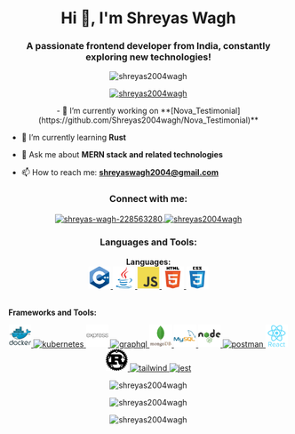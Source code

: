 <h1 align="center">Hi 👋, I'm Shreyas Wagh</h1>
<h3 align="center">A passionate frontend developer from India, constantly exploring new technologies!</h3>

<p align="center">
  <img src="https://komarev.com/ghpvc/?username=shreyas2004wagh&label=Profile%20views&color=0e75b6&style=flat" alt="shreyas2004wagh" />
</p>

<p align="center">
  <a href="https://github.com/ryo-ma/github-profile-trophy">
    <img src="https://github-profile-trophy.vercel.app/?username=shreyas2004wagh" alt="shreyas2004wagh" />
  </a>
</p>

<p align="center">
- 🔭 I’m currently working on **[Nova_Testimonial](https://github.com/Shreyas2004wagh/Nova_Testimonial)**

- 🌱 I’m currently learning **Rust**

- 💬 Ask me about **MERN stack and related technologies**

- 📫 How to reach me: **[shreyaswagh2004@gmail.com](mailto:shreyaswagh2004@gmail.com)**
</p>

<h3 align="center">Connect with me:</h3>
<p align="center">
  <a href="https://linkedin.com/in/shreyas-wagh-228563280" target="blank">
    <img align="center" src="https://raw.githubusercontent.com/rahuldkjain/github-profile-readme-generator/master/src/images/icons/Social/linked-in-alt.svg" alt="shreyas-wagh-228563280" height="30" width="40" />
  </a>
  <a href="https://www.leetcode.com/shreyas2004wagh" target="blank">
    <img align="center" src="https://raw.githubusercontent.com/rahuldkjain/github-profile-readme-generator/master/src/images/icons/Social/leet-code.svg" alt="shreyas2004wagh" height="30" width="40" />
  </a>
</p>

<h3 align="center">Languages and Tools:</h3>
<p align="center">
  <strong>Languages:</strong>
  <br>
  <a href="https://www.w3schools.com/cpp/" target="_blank" rel="noreferrer">
    <img src="https://raw.githubusercontent.com/devicons/devicon/master/icons/cplusplus/cplusplus-original.svg" alt="cplusplus" width="40" height="40" />
  </a>
  <a href="https://www.java.com" target="_blank" rel="noreferrer">
    <img src="https://raw.githubusercontent.com/devicons/devicon/master/icons/java/java-original.svg" alt="java" width="40" height="40" />
  </a>
  <a href="https://developer.mozilla.org/en-US/docs/Web/JavaScript" target="_blank" rel="noreferrer">
    <img src="https://raw.githubusercontent.com/devicons/devicon/master/icons/javascript/javascript-original.svg" alt="javascript" width="40" height="40" />
  </a>
  <a href="https://www.w3.org/html/" target="_blank" rel="noreferrer">
    <img src="https://raw.githubusercontent.com/devicons/devicon/master/icons/html5/html5-original-wordmark.svg" alt="html5" width="40" height="40" />
  </a>
  <a href="https://www.w3schools.com/css/" target="_blank" rel="noreferrer">
    <img src="https://raw.githubusercontent.com/devicons/devicon/master/icons/css3/css3-original-wordmark.svg" alt="css3" width="40" height="40" />
  </a>
  <br><br>
  
  <strong>Frameworks and Tools:</strong>
  <br>
  <p align="center">
    <a href="https://docker.com" target="_blank" rel="noreferrer">
      <img src="https://raw.githubusercontent.com/devicons/devicon/master/icons/docker/docker-original-wordmark.svg" alt="docker" width="40" height="40" />
    </a>
    <a href="https://kubernetes.io" target="_blank" rel="noreferrer">
      <img src="https://www.vectorlogo.zone/logos/kubernetes/kubernetes-icon.svg" alt="kubernetes" width="40" height="40" />
    </a>
    <a href="https://expressjs.com" target="_blank" rel="noreferrer">
      <img src="https://raw.githubusercontent.com/devicons/devicon/master/icons/express/express-original-wordmark.svg" alt="express" width="40" height="40" />
    </a>
    <a href="https://graphql.org" target="_blank" rel="noreferrer">
      <img src="https://www.vectorlogo.zone/logos/graphql/graphql-icon.svg" alt="graphql" width="40" height="40" />
    </a>
    <a href="https://www.mongodb.com/" target="_blank" rel="noreferrer">
      <img src="https://raw.githubusercontent.com/devicons/devicon/master/icons/mongodb/mongodb-original-wordmark.svg" alt="mongodb" width="40" height="40" />
    </a>
    <a href="https://www.mysql.com/" target="_blank" rel="noreferrer">
      <img src="https://raw.githubusercontent.com/devicons/devicon/master/icons/mysql/mysql-original-wordmark.svg" alt="mysql" width="40" height="40" />
    </a>
    <a href="https://nodejs.org" target="_blank" rel="noreferrer">
      <img src="https://raw.githubusercontent.com/devicons/devicon/master/icons/nodejs/nodejs-original-wordmark.svg" alt="nodejs" width="40" height="40" />
    </a>
    <a href="https://postman.com" target="_blank" rel="noreferrer">
      <img src="https://www.vectorlogo.zone/logos/getpostman/getpostman-icon.svg" alt="postman" width="40" height="40" />
    </a>
    <a href="https://reactjs.org/" target="_blank" rel="noreferrer">
      <img src="https://raw.githubusercontent.com/devicons/devicon/master/icons/react/react-original-wordmark.svg" alt="react" width="40" height="40" />
    </a>
    <a href="https://www.rust-lang.org" target="_blank" rel="noreferrer">
      <img src="https://raw.githubusercontent.com/devicons/devicon/master/icons/rust/rust-plain.svg" alt="rust" width="40" height="40" />
    </a>
    <a href="https://tailwindcss.com/" target="_blank" rel="noreferrer">
      <img src="https://www.vectorlogo.zone/logos/tailwindcss/tailwindcss-icon.svg" alt="tailwind" width="40" height="40" />
    </a>
    <a href="https://jestjs.io" target="_blank" rel="noreferrer">
      <img src="https://www.vectorlogo.zone/logos/jestjsio/jestjsio-icon.svg" alt="jest" width="40" height="40" />
    </a>
  </p>
</p>

<p align="center">
  <img src="https://github-readme-stats.vercel.app/api/top-langs?username=shreyas2004wagh&show_icons=true&locale=en&layout=compact" alt="shreyas2004wagh" />
</p>

<p align="center">
  <img src="https://github-readme-stats.vercel.app/api?username=shreyas2004wagh&show_icons=true&locale=en" alt="shreyas2004wagh" />
</p>

<p align="center">
  <img src="https://github-readme-streak-stats.herokuapp.com/?user=shreyas2004wagh&" alt="shreyas2004wagh" />
</p>
